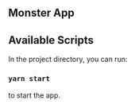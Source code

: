## Monster App


## Available Scripts

In the project directory, you can run:

### `yarn start` 

to start the app.

